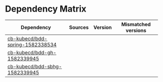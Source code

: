 # Dependency Matrix

Dependency | Sources | Version | Mismatched versions
---------- | ------- | ------- | -------------------
[cb-kubecd/bdd-spring-1582338534](https://github.com/cb-kubecd/bdd-spring-1582338534.git) |  | []() | 
[cb-kubecd/bdd-gh-1582339945](https://github.com/cb-kubecd/bdd-gh-1582339945.git) |  | []() | 
[cb-kubecd/bdd-sbhg-1582339945](https://github.com/cb-kubecd/bdd-sbhg-1582339945.git) |  | []() | 
